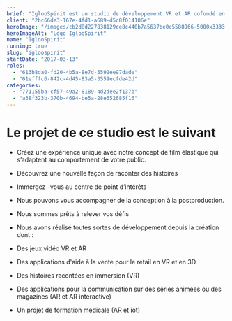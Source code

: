 ```yaml
---
brief: "IglooSpirit est un studio de développement VR et AR cofondé en 2017 avec Fabienne Giezendanner"
client: "2bc66de3-167e-4fd1-a689-d5c8f014186e"
heroImage: "/images/cb2d8d227838129ce8c440b7a5637be0c5588966-5000x3333.jpg"
heroImageAlt: "Logo IglooSpirit"
name: "IglooSpirit"
running: true
slug: "igloospirit"
startDate: "2017-03-13"
roles:
  - "613b8da0-fd20-4b5a-8e7d-5592ee97dade"
  - "61efffc6-842c-4d45-83a5-3559ecfde42d"
categories:
  - "771155ba-cf57-49a2-8189-4d2dee2f137b"
  - "a38f323b-370b-4694-be5a-28e652685f16"
---
```


# Le projet de ce studio est le suivant

- Créez une expérience unique avec notre concept de film élastique qui s’adaptent au comportement de votre public.
- Découvrez une nouvelle façon de raconter des histoires
- Immergez -vous au centre de point d’intérêts
- Nous pouvons vous accompagner de la conception à la postproduction.
- Nous sommes prêts à relever vos défis
- Nous avons réalisé toutes sortes de développement depuis la création dont :

- Des jeux vidéo VR et AR
- Des applications d'aide à la vente pour le retail en VR et en 3D
- Des histoires racontées en immersion (VR)
- Des applications pour la communication sur des séries animées ou des magazines (AR et AR interactive)
- Un projet de formation médicale (AR et iot)
